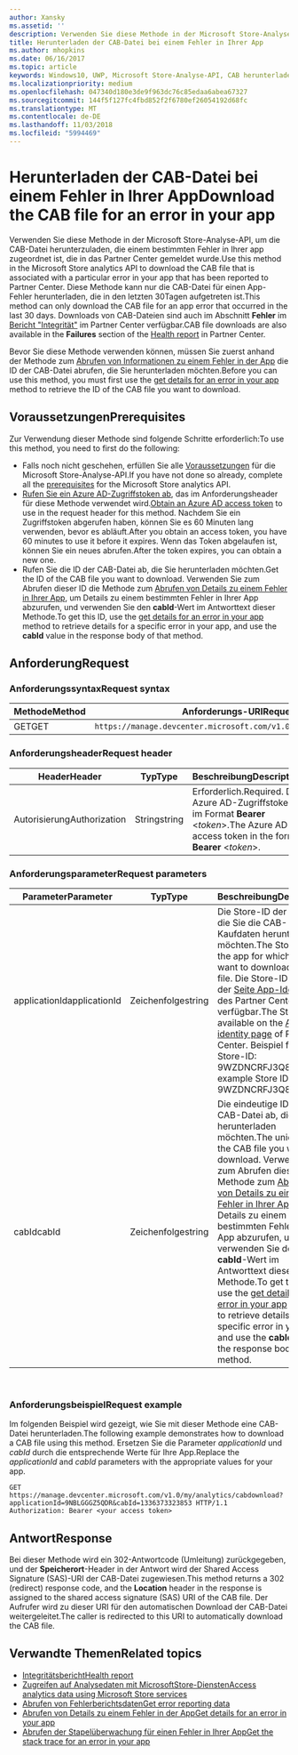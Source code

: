 ```yaml
---
author: Xansky
ms.assetid: ''
description: Verwenden Sie diese Methode in der Microsoft Store-Analyse-API, um die CAB-Datei für einen Fehler in der App herunterzuladen.
title: Herunterladen der CAB-Datei bei einem Fehler in Ihrer App
ms.author: mhopkins
ms.date: 06/16/2017
ms.topic: article
keywords: Windows10, UWP, Microsoft Store-Analyse-API, CAB herunterladen
ms.localizationpriority: medium
ms.openlocfilehash: 047340d180e3de9f963dc76c85edaa6abea67327
ms.sourcegitcommit: 144f5f127fc4fbd852f2f6780ef26054192d68fc
ms.translationtype: MT
ms.contentlocale: de-DE
ms.lasthandoff: 11/03/2018
ms.locfileid: "5994469"
---
```

# <a name="download-the-cab-file-for-an-error-in-your-app"></a><span data-ttu-id="e1d8d-104">Herunterladen der CAB-Datei bei einem Fehler in Ihrer App</span><span class="sxs-lookup"><span data-stu-id="e1d8d-104">Download the CAB file for an error in your app</span></span>

<span data-ttu-id="e1d8d-105">Verwenden Sie diese Methode in der Microsoft Store-Analyse-API, um die CAB-Datei herunterzuladen, die einem bestimmten Fehler in Ihrer app zugeordnet ist, die in das Partner Center gemeldet wurde.</span><span class="sxs-lookup"><span data-stu-id="e1d8d-105">Use this method in the Microsoft Store analytics API to download the CAB file that is associated with a particular error in your app that has been reported to Partner Center.</span></span> <span data-ttu-id="e1d8d-106">Diese Methode kann nur die CAB-Datei für einen App-Fehler herunterladen, die in den letzten 30Tagen aufgetreten ist.</span><span class="sxs-lookup"><span data-stu-id="e1d8d-106">This method can only download the CAB file for an app error that occurred in the last 30 days.</span></span> <span data-ttu-id="e1d8d-107">Downloads von CAB-Dateien sind auch im Abschnitt **Fehler** im [Bericht "Integrität"](../publish/health-report.md) im Partner Center verfügbar.</span><span class="sxs-lookup"><span data-stu-id="e1d8d-107">CAB file downloads are also available in the **Failures** section of the [Health report](../publish/health-report.md) in Partner Center.</span></span>

<span data-ttu-id="e1d8d-108">Bevor Sie diese Methode verwenden können, müssen Sie zuerst anhand der Methode zum [Abrufen von Informationen zu einem Fehler in der App](get-details-for-an-error-in-your-app.md) die ID der CAB-Datei abrufen, die Sie herunterladen möchten.</span><span class="sxs-lookup"><span data-stu-id="e1d8d-108">Before you can use this method, you must first use the [get details for an error in your app](get-details-for-an-error-in-your-app.md) method to retrieve the ID of the CAB file you want to download.</span></span>

## <a name="prerequisites"></a><span data-ttu-id="e1d8d-109">Voraussetzungen</span><span class="sxs-lookup"><span data-stu-id="e1d8d-109">Prerequisites</span></span>


<span data-ttu-id="e1d8d-110">Zur Verwendung dieser Methode sind folgende Schritte erforderlich:</span><span class="sxs-lookup"><span data-stu-id="e1d8d-110">To use this method, you need to first do the following:</span></span>

* <span data-ttu-id="e1d8d-111">Falls noch nicht geschehen, erfüllen Sie alle [Voraussetzungen](access-analytics-data-using-windows-store-services.md#prerequisites) für die Microsoft Store-Analyse-API.</span><span class="sxs-lookup"><span data-stu-id="e1d8d-111">If you have not done so already, complete all the [prerequisites](access-analytics-data-using-windows-store-services.md#prerequisites) for the Microsoft Store analytics API.</span></span>
* <span data-ttu-id="e1d8d-112">[Rufen Sie ein Azure AD-Zugriffstoken ab](access-analytics-data-using-windows-store-services.md#obtain-an-azure-ad-access-token), das im Anforderungsheader für diese Methode verwendet wird.</span><span class="sxs-lookup"><span data-stu-id="e1d8d-112">[Obtain an Azure AD access token](access-analytics-data-using-windows-store-services.md#obtain-an-azure-ad-access-token) to use in the request header for this method.</span></span> <span data-ttu-id="e1d8d-113">Nachdem Sie ein Zugriffstoken abgerufen haben, können Sie es 60 Minuten lang verwenden, bevor es abläuft.</span><span class="sxs-lookup"><span data-stu-id="e1d8d-113">After you obtain an access token, you have 60 minutes to use it before it expires.</span></span> <span data-ttu-id="e1d8d-114">Wenn das Token abgelaufen ist, können Sie ein neues abrufen.</span><span class="sxs-lookup"><span data-stu-id="e1d8d-114">After the token expires, you can obtain a new one.</span></span>
* <span data-ttu-id="e1d8d-115">Rufen Sie die ID der CAB-Datei ab, die Sie herunterladen möchten.</span><span class="sxs-lookup"><span data-stu-id="e1d8d-115">Get the ID of the CAB file you want to download.</span></span> <span data-ttu-id="e1d8d-116">Verwenden Sie zum Abrufen dieser ID die Methode zum [Abrufen von Details zu einem Fehler in Ihrer App](get-details-for-an-error-in-your-app.md), um Details zu einem bestimmten Fehler in Ihrer App abzurufen, und verwenden Sie den **cabId**-Wert im Antworttext dieser Methode.</span><span class="sxs-lookup"><span data-stu-id="e1d8d-116">To get this ID, use the [get details for an error in your app](get-details-for-an-error-in-your-app.md) method to retrieve details for a specific error in your app, and use the **cabId** value in the response body of that method.</span></span>

## <a name="request"></a><span data-ttu-id="e1d8d-117">Anforderung</span><span class="sxs-lookup"><span data-stu-id="e1d8d-117">Request</span></span>


### <a name="request-syntax"></a><span data-ttu-id="e1d8d-118">Anforderungssyntax</span><span class="sxs-lookup"><span data-stu-id="e1d8d-118">Request syntax</span></span>

| <span data-ttu-id="e1d8d-119">Methode</span><span class="sxs-lookup"><span data-stu-id="e1d8d-119">Method</span></span> | <span data-ttu-id="e1d8d-120">Anforderungs-URI</span><span class="sxs-lookup"><span data-stu-id="e1d8d-120">Request URI</span></span>                                                          |
|--------|----------------------------------------------------------------------|
| <span data-ttu-id="e1d8d-121">GET</span><span class="sxs-lookup"><span data-stu-id="e1d8d-121">GET</span></span>    | ```https://manage.devcenter.microsoft.com/v1.0/my/analytics/cabdownload``` |


### <a name="request-header"></a><span data-ttu-id="e1d8d-122">Anforderungsheader</span><span class="sxs-lookup"><span data-stu-id="e1d8d-122">Request header</span></span>

| <span data-ttu-id="e1d8d-123">Header</span><span class="sxs-lookup"><span data-stu-id="e1d8d-123">Header</span></span>        | <span data-ttu-id="e1d8d-124">Typ</span><span class="sxs-lookup"><span data-stu-id="e1d8d-124">Type</span></span>   | <span data-ttu-id="e1d8d-125">Beschreibung</span><span class="sxs-lookup"><span data-stu-id="e1d8d-125">Description</span></span>                                                                 |
|---------------|--------|-----------------------------------------------------------------------------|
| <span data-ttu-id="e1d8d-126">Autorisierung</span><span class="sxs-lookup"><span data-stu-id="e1d8d-126">Authorization</span></span> | <span data-ttu-id="e1d8d-127">String</span><span class="sxs-lookup"><span data-stu-id="e1d8d-127">string</span></span> | <span data-ttu-id="e1d8d-128">Erforderlich.</span><span class="sxs-lookup"><span data-stu-id="e1d8d-128">Required.</span></span> <span data-ttu-id="e1d8d-129">Das Azure AD-Zugriffstoken im Format **Bearer** &lt;*token*&gt;.</span><span class="sxs-lookup"><span data-stu-id="e1d8d-129">The Azure AD access token in the form **Bearer** &lt;*token*&gt;.</span></span> |


### <a name="request-parameters"></a><span data-ttu-id="e1d8d-130">Anforderungsparameter</span><span class="sxs-lookup"><span data-stu-id="e1d8d-130">Request parameters</span></span>

| <span data-ttu-id="e1d8d-131">Parameter</span><span class="sxs-lookup"><span data-stu-id="e1d8d-131">Parameter</span></span>        | <span data-ttu-id="e1d8d-132">Typ</span><span class="sxs-lookup"><span data-stu-id="e1d8d-132">Type</span></span>   |  <span data-ttu-id="e1d8d-133">Beschreibung</span><span class="sxs-lookup"><span data-stu-id="e1d8d-133">Description</span></span>      |  <span data-ttu-id="e1d8d-134">Erforderlich</span><span class="sxs-lookup"><span data-stu-id="e1d8d-134">Required</span></span>  |
|---------------|--------|---------------|------|
| <span data-ttu-id="e1d8d-135">applicationId</span><span class="sxs-lookup"><span data-stu-id="e1d8d-135">applicationId</span></span> | <span data-ttu-id="e1d8d-136">Zeichenfolge</span><span class="sxs-lookup"><span data-stu-id="e1d8d-136">string</span></span> | <span data-ttu-id="e1d8d-137">Die Store-ID der App, für die Sie die CAB-Kaufdaten herunterladen möchten.</span><span class="sxs-lookup"><span data-stu-id="e1d8d-137">The Store ID of the app for which you want to download a CAB file.</span></span> <span data-ttu-id="e1d8d-138">Die Store-ID ist auf der [Seite App-Identität](../publish/view-app-identity-details.md) des Partner Center verfügbar.</span><span class="sxs-lookup"><span data-stu-id="e1d8d-138">The Store ID is available on the [App identity page](../publish/view-app-identity-details.md) of Partner Center.</span></span> <span data-ttu-id="e1d8d-139">Beispiel für eine Store-ID: 9WZDNCRFJ3Q8.</span><span class="sxs-lookup"><span data-stu-id="e1d8d-139">An example Store ID is 9WZDNCRFJ3Q8.</span></span> |  <span data-ttu-id="e1d8d-140">Ja</span><span class="sxs-lookup"><span data-stu-id="e1d8d-140">Yes</span></span>  |
| <span data-ttu-id="e1d8d-141">cabId</span><span class="sxs-lookup"><span data-stu-id="e1d8d-141">cabId</span></span> | <span data-ttu-id="e1d8d-142">Zeichenfolge</span><span class="sxs-lookup"><span data-stu-id="e1d8d-142">string</span></span> | <span data-ttu-id="e1d8d-143">Die eindeutige ID der CAB-Datei ab, die Sie herunterladen möchten.</span><span class="sxs-lookup"><span data-stu-id="e1d8d-143">The unique ID of the CAB file you want to download.</span></span> <span data-ttu-id="e1d8d-144">Verwenden Sie zum Abrufen dieser ID die Methode zum [Abrufen von Details zu einem Fehler in Ihrer App](get-details-for-an-error-in-your-app.md), um Details zu einem bestimmten Fehler in Ihrer App abzurufen, und verwenden Sie den **cabId**-Wert im Antworttext dieser Methode.</span><span class="sxs-lookup"><span data-stu-id="e1d8d-144">To get this ID, use the [get details for an error in your app](get-details-for-an-error-in-your-app.md) method to retrieve details for a specific error in your app, and use the **cabId** value in the response body of that method.</span></span> |  <span data-ttu-id="e1d8d-145">Ja</span><span class="sxs-lookup"><span data-stu-id="e1d8d-145">Yes</span></span>  |

 
### <a name="request-example"></a><span data-ttu-id="e1d8d-146">Anforderungsbeispiel</span><span class="sxs-lookup"><span data-stu-id="e1d8d-146">Request example</span></span>

<span data-ttu-id="e1d8d-147">Im folgenden Beispiel wird gezeigt, wie Sie mit dieser Methode eine CAB-Datei herunterladen.</span><span class="sxs-lookup"><span data-stu-id="e1d8d-147">The following example demonstrates how to download a CAB file using this method.</span></span> <span data-ttu-id="e1d8d-148">Ersetzen Sie die Parameter *applicationId* und *cabId* durch die entsprechende Werte für Ihre App.</span><span class="sxs-lookup"><span data-stu-id="e1d8d-148">Replace the *applicationId* and *cabId* parameters with the appropriate values for your app.</span></span>

```syntax
GET https://manage.devcenter.microsoft.com/v1.0/my/analytics/cabdownload?applicationId=9NBLGGGZ5QDR&cabId=1336373323853 HTTP/1.1
Authorization: Bearer <your access token>
```

## <a name="response"></a><span data-ttu-id="e1d8d-149">Antwort</span><span class="sxs-lookup"><span data-stu-id="e1d8d-149">Response</span></span>

<span data-ttu-id="e1d8d-150">Bei dieser Methode wird ein 302-Antwortcode (Umleitung) zurückgegeben, und der **Speicherort**-Header in der Antwort wird der Shared Access Signature (SAS)-URI der CAB-Datei zugewiesen.</span><span class="sxs-lookup"><span data-stu-id="e1d8d-150">This method returns a 302 (redirect) response code, and the **Location** header in the response is assigned to the shared access signature (SAS) URI of the CAB file.</span></span> <span data-ttu-id="e1d8d-151">Der Aufrufer wird zu dieser URI für den automatischen Download der CAB-Datei weitergeleitet.</span><span class="sxs-lookup"><span data-stu-id="e1d8d-151">The caller is redirected to this URI to automatically download the CAB file.</span></span>

## <a name="related-topics"></a><span data-ttu-id="e1d8d-152">Verwandte Themen</span><span class="sxs-lookup"><span data-stu-id="e1d8d-152">Related topics</span></span>

* [<span data-ttu-id="e1d8d-153">Integritätsbericht</span><span class="sxs-lookup"><span data-stu-id="e1d8d-153">Health report</span></span>](../publish/health-report.md)
* [<span data-ttu-id="e1d8d-154">Zugreifen auf Analysedaten mit MicrosoftStore-Diensten</span><span class="sxs-lookup"><span data-stu-id="e1d8d-154">Access analytics data using Microsoft Store services</span></span>](access-analytics-data-using-windows-store-services.md)
* [<span data-ttu-id="e1d8d-155">Abrufen von Fehlerberichtsdaten</span><span class="sxs-lookup"><span data-stu-id="e1d8d-155">Get error reporting data</span></span>](get-error-reporting-data.md)
* [<span data-ttu-id="e1d8d-156">Abrufen von Details zu einem Fehler in der App</span><span class="sxs-lookup"><span data-stu-id="e1d8d-156">Get details for an error in your app</span></span>](get-details-for-an-error-in-your-app.md)
* [<span data-ttu-id="e1d8d-157">Abrufen der Stapelüberwachung für einen Fehler in Ihrer App</span><span class="sxs-lookup"><span data-stu-id="e1d8d-157">Get the stack trace for an error in your app</span></span>](get-the-stack-trace-for-an-error-in-your-app.md)
